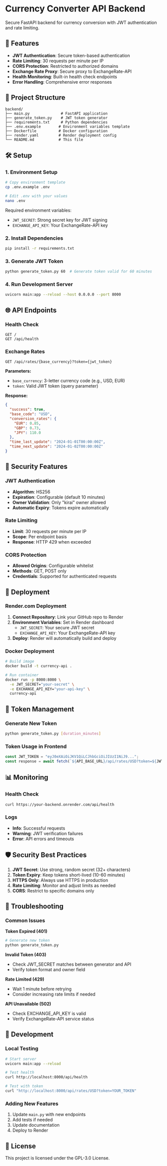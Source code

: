 # Currency Converter API Backend

Secure FastAPI backend for currency conversion with JWT authentication and rate limiting.

## 🚀 Features

- **JWT Authentication**: Secure token-based authentication
- **Rate Limiting**: 30 requests per minute per IP
- **CORS Protection**: Restricted to authorized domains
- **Exchange Rate Proxy**: Secure proxy to ExchangeRate-API
- **Health Monitoring**: Built-in health check endpoints
- **Error Handling**: Comprehensive error responses

## 📁 Project Structure

```
backend/
├── main.py              # FastAPI application
├── generate_token.py    # JWT token generator
├── requirements.txt     # Python dependencies
├── .env.example        # Environment variables template
├── Dockerfile          # Docker configuration
├── render.yaml         # Render deployment config
└── README.md           # This file
```

## 🛠 Setup

### 1. Environment Setup

```bash
# Copy environment template
cp .env.example .env

# Edit .env with your values
nano .env
```

Required environment variables:
- `JWT_SECRET`: Strong secret key for JWT signing
- `EXCHANGE_API_KEY`: Your ExchangeRate-API key

### 2. Install Dependencies

```bash
pip install -r requirements.txt
```

### 3. Generate JWT Token

```bash
python generate_token.py 60  # Generate token valid for 60 minutes
```

### 4. Run Development Server

```bash
uvicorn main:app --reload --host 0.0.0.0 --port 8000
```

## 🌐 API Endpoints

### Health Check
```
GET /
GET /api/health
```

### Exchange Rates
```
GET /api/rates/{base_currency}?token={jwt_token}
```

**Parameters:**
- `base_currency`: 3-letter currency code (e.g., USD, EUR)
- `token`: Valid JWT token (query parameter)

**Response:**
```json
{
  "success": true,
  "base_code": "USD",
  "conversion_rates": {
    "EUR": 0.85,
    "GBP": 0.73,
    "JPY": 110.0
  },
  "time_last_update": "2024-01-01T00:00:00Z",
  "time_next_update": "2024-01-02T00:00:00Z"
}
```

## 🔐 Security Features

### JWT Authentication
- **Algorithm**: HS256
- **Expiration**: Configurable (default 10 minutes)
- **Owner Validation**: Only "kirai" owner allowed
- **Automatic Expiry**: Tokens expire automatically

### Rate Limiting
- **Limit**: 30 requests per minute per IP
- **Scope**: Per endpoint basis
- **Response**: HTTP 429 when exceeded

### CORS Protection
- **Allowed Origins**: Configurable whitelist
- **Methods**: GET, POST only
- **Credentials**: Supported for authenticated requests

## 🚀 Deployment

### Render.com Deployment

1. **Connect Repository**: Link your GitHub repo to Render
2. **Environment Variables**: Set in Render dashboard
   - `JWT_SECRET`: Your secure JWT secret
   - `EXCHANGE_API_KEY`: Your ExchangeRate-API key
3. **Deploy**: Render will automatically build and deploy

### Docker Deployment

```bash
# Build image
docker build -t currency-api .

# Run container
docker run -p 8000:8000 \
  -e JWT_SECRET="your-secret" \
  -e EXCHANGE_API_KEY="your-api-key" \
  currency-api
```

## 🔧 Token Management

### Generate New Token
```bash
python generate_token.py [duration_minutes]
```

### Token Usage in Frontend
```javascript
const JWT_TOKEN = "eyJ0eXAiOiJKV1QiLCJhbGciOiJIUzI1NiJ9...";
const response = await fetch(`${API_BASE_URL}/api/rates/USD?token=${JWT_TOKEN}`);
```

## 📊 Monitoring

### Health Check
```bash
curl https://your-backend.onrender.com/api/health
```

### Logs
- **Info**: Successful requests
- **Warning**: JWT verification failures
- **Error**: API errors and timeouts

## 🛡 Security Best Practices

1. **JWT Secret**: Use strong, random secret (32+ characters)
2. **Token Expiry**: Keep tokens short-lived (10-60 minutes)
3. **HTTPS Only**: Always use HTTPS in production
4. **Rate Limiting**: Monitor and adjust limits as needed
5. **CORS**: Restrict to specific domains only

## 🐛 Troubleshooting

### Common Issues

**Token Expired (401)**
```bash
# Generate new token
python generate_token.py
```

**Invalid Token (403)**
- Check JWT_SECRET matches between generator and API
- Verify token format and owner field

**Rate Limited (429)**
- Wait 1 minute before retrying
- Consider increasing rate limits if needed

**API Unavailable (502)**
- Check EXCHANGE_API_KEY is valid
- Verify ExchangeRate-API service status

## 📝 Development

### Local Testing
```bash
# Start server
uvicorn main:app --reload

# Test health
curl http://localhost:8000/api/health

# Test with token
curl "http://localhost:8000/api/rates/USD?token=YOUR_TOKEN"
```

### Adding New Features
1. Update `main.py` with new endpoints
2. Add tests if needed
3. Update documentation
4. Deploy to Render

## 📄 License

This project is licensed under the GPL-3.0 License.
